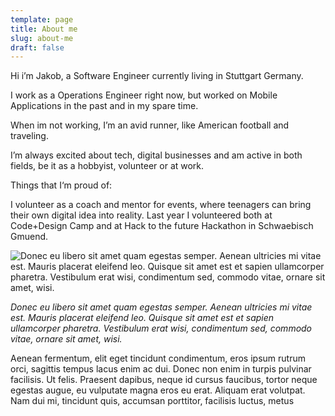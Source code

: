 ```yaml
---
template: page
title: About me
slug: about-me
draft: false
---
```

Hi i’m Jakob, a Software Engineer currently living in Stuttgart Germany.

I work as a Operations Engineer right now, but worked on Mobile Applications in the past and in my spare time.

When im not working, I’m an avid runner, like American football and traveling.

I’m always excited about tech, digital businesses and am active in both fields, be it as a hobbyist, volunteer or at work.

Things that I‘m proud of:

I volunteer as a coach and mentor for events, where teenagers can bring their own digital idea into reality. Last year I volunteered both at Code+Design Camp and at Hack to the future Hackathon in Schwaebisch Gmuend.

![Donec eu libero sit amet quam egestas semper. Aenean ultricies mi vitae est. Mauris placerat eleifend leo. Quisque sit amet est et sapien ullamcorper pharetra. Vestibulum erat wisi, condimentum sed, commodo vitae, ornare sit amet, wisi.](/media/image-2.jpg)

*Donec eu libero sit amet quam egestas semper. Aenean ultricies mi vitae est. Mauris placerat eleifend leo. Quisque sit amet est et sapien ullamcorper pharetra. Vestibulum erat wisi, condimentum sed, commodo vitae, ornare sit amet, wisi.*

Aenean fermentum, elit eget tincidunt condimentum, eros ipsum rutrum orci, sagittis tempus lacus enim ac dui. Donec non enim in turpis pulvinar facilisis. Ut felis. Praesent dapibus, neque id cursus faucibus, tortor neque egestas augue, eu vulputate magna eros eu erat. Aliquam erat volutpat. Nam dui mi, tincidunt quis, accumsan porttitor, facilisis luctus, metus
